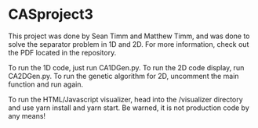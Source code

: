 # CASproject3
This project was done by Sean Timm and Matthew Timm, and was done to solve the separator problem in 1D and 2D. For more information, check out the PDF located in the repository.


To run the 1D code, just run CA1DGen.py. To run the 2D code display, run CA2DGen.py. To run the genetic algorithm for 2D, uncomment the main function and run again.

To run the HTML/Javascript visualizer, head into the /visualizer directory and use yarn install and yarn start. Be warned, it is not production code by any means!
